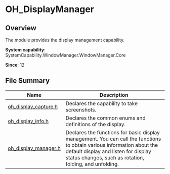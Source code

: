 # OH_DisplayManager

## Overview

The module provides the display management capability.

**System capability**: SystemCapability.WindowManager.WindowManager.Core

**Since**: 12
## File Summary

| Name| Description|
| -- | -- |
| [oh_display_capture.h](capi-oh-display-capture-h.md) | Declares the capability to take screenshots.|
| [oh_display_info.h](capi-oh-display-info-h.md) | Declares the common enums and definitions of the display.|
| [oh_display_manager.h](capi-oh-display-manager-h.md) | Declares the functions for basic display management. You can call the functions to obtain various information about the default display and listen for display status changes, such as rotation, folding, and unfolding.|
